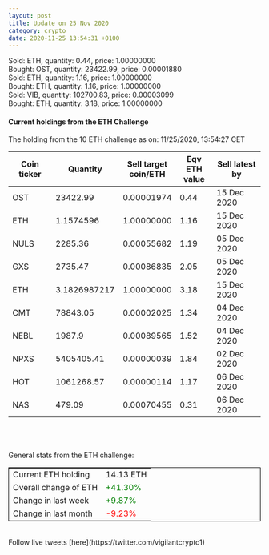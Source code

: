 ```yaml
---
layout: post
title: Update on 25 Nov 2020
category: crypto
date: 2020-11-25 13:54:31 +0100
---
```

<!-- Global site tag (gtag.js) - Google Analytics -->
<script async src="https://www.googletagmanager.com/gtag/js?id=UA-103831149-5"></script>
<script>
  window.dataLayer = window.dataLayer || [];
  function gtag(){dataLayer.push(arguments);}
  gtag('js', new Date());

  gtag('config', 'UA-103831149-5');
</script>
Sold: ETH, quantity:         0.44, price:   1.00000000<br>Bought: OST, quantity:     23422.99, price:   0.00001880<br>Sold: ETH, quantity:         1.16, price:   1.00000000<br>Bought: ETH, quantity:         1.16, price:   1.00000000<br>Sold: VIB, quantity:    102700.83, price:   0.00003099<br>Bought: ETH, quantity:         3.18, price:   1.00000000<br>

#### Current holdings from the ETH Challenge

The holding from the 10 ETH challenge as on: 11/25/2020, 13:54:27 CET

|Coin ticker|Quantity|Sell target<br>coin/ETH|Eqv ETH<br>value|Sell latest by|
|-----------|--------|-----------|-----------|--------------|
OST|23422.99|  0.00001974|0.44|15 Dec 2020|
ETH|1.1574596|  1.00000000|1.16|15 Dec 2020|
NULS|2285.36|  0.00055682|1.19|05 Dec 2020|
GXS|2735.47|  0.00086835|2.05|05 Dec 2020|
ETH|3.1826987217|  1.00000000|3.18|15 Dec 2020|
CMT|78843.05|  0.00002025|1.34|04 Dec 2020|
NEBL|1987.9|  0.00089565|1.52|04 Dec 2020|
NPXS|5405405.41|  0.00000039|1.84|02 Dec 2020|
HOT|1061268.57|  0.00000114|1.17|06 Dec 2020|
NAS|479.09|  0.00070455|0.31|06 Dec 2020|

<br>
<br>
<br>
General stats from the ETH challenge:

<table style="border:1px solid black;margin-left:auto;margin-right:auto;">
	<tbody>
	<tr>
		<td>Current ETH holding</td>
		<td>     14.13 ETH</td>
	</tr>
	<tr>
		<td>Overall change of ETH</td>
		<td><font color="green">+41.30%</font></td>
	</tr>
	<tr>
		<td>Change in last week</td>
		<td><font color="green">+9.87%</font></td>
	</tr>
	<tr>
		<td>Change in last month</td>
		<td><font color="red">-9.23%</font></td>
	</tr>
	</tbody>
</table>

<br>
Follow live tweets [here](https://twitter.com/vigilantcrypto1)
<br>
<br>
